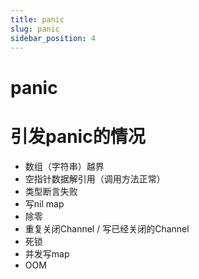 ```yaml
---
title: panic
slug: panic
sidebar_position: 4
---
```



# panic

# 引发panic的情况

- 数组（字符串）越界
- 空指针数据解引用（调用方法正常）
- 类型断言失败
- 写nil map
- 除零
- 重复关闭Channel / 写已经关闭的Channel
- 死锁
- 并发写map
- OOM

